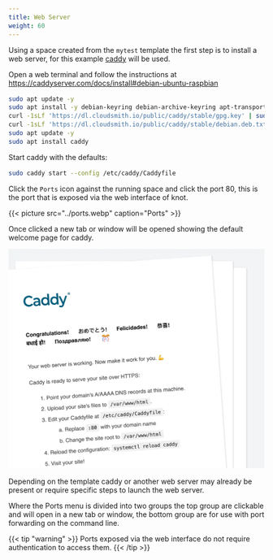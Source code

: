 ```yaml
---
title: Web Server
weight: 60
---
```


Using a space created from the `mytest` template the first step is to install a web server, for this example [caddy](https://caddyserver.com/) will be used.

Open a web terminal and follow the instructions at https://caddyserver.com/docs/install#debian-ubuntu-raspbian

```bash
sudo apt update -y
sudo apt install -y debian-keyring debian-archive-keyring apt-transport-https curl
curl -1sLf 'https://dl.cloudsmith.io/public/caddy/stable/gpg.key' | sudo gpg --dearmor -o /usr/share/keyrings/caddy-stable-archive-keyring.gpg
curl -1sLf 'https://dl.cloudsmith.io/public/caddy/stable/debian.deb.txt' | sudo tee /etc/apt/sources.list.d/caddy-stable.list
sudo apt update -y
sudo apt install caddy
```

Start caddy with the defaults:

```bash
sudo caddy start --config /etc/caddy/Caddyfile
```

Click the `Ports` icon against the running space and click the port 80, this is the port that is exposed via the web interface of knot.

{{< picture src="../ports.webp" caption="Ports" >}}

Once clicked a new tab or window will be opened showing the default welcome page for caddy.

![Caddy Welcome Page](caddy-server.webp)

Depending on the template caddy or another web server may already be present or require specific steps to launch the web server.

Where the Ports menu is divided into two groups the top group are clickable and will open in a new tab or window, the bottom group are for use with port forwarding on the command line.

{{< tip "warning" >}}
  Ports exposed via the web interface do not require authentication to access them.
{{< /tip >}}
